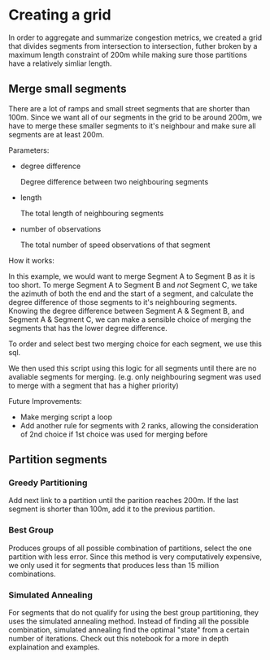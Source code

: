 # Creating a grid
In order to aggregate and summarize congestion metrics, we created a grid that divides segments from intersection to intersection, futher broken by a maximum length constraint of 200m while making sure those partitions have a relatively simliar length.

## Merge small segments
There are a lot of ramps and small street segments that are shorter than 100m. Since we want all of our segments in the grid to be around 200m, we have to merge these smaller segments to it's neighbour and make sure all segments are at least 200m.

Parameters:
- degree difference

    Degree difference between two neighbouring segments
- length

    The total length of neighbouring segments
- number of observations

    The total number of speed observations of that segment 


How it works:

In this example, we would want to merge Segment A to Segment B as it is too short. 
To merge Segment A to Segment B and *not* Segment C, we take the azimuth of both the end and the start of a segment, and calculate the degree difference of those segments to it's neighbouring segments. Knowing the degree difference between Segment A & Segment B, and Segment A & Segment C, we can make a sensible choice of merging the segments that has the lower degree difference. 

To order and select best two merging choice for each segment, we use this sql.

We then used this script using this logic for all segments until there are no avaliable segments for merging. (e.g. only neighbouring segment was used to merge with a segment that has a higher priority)


Future Improvements:
- Make merging script a loop
- Add another rule for segments with 2 ranks, allowing the consideration of 2nd choice if 1st choice was used for merging before


## Partition segments
### Greedy Partitioning

Add next link to a partition until the parition reaches 200m. If the last segment is shorter than 100m, add it to the previous partition.




### Best Group 

Produces groups of all possible combination of partitions, select the one partition with less error. Since this method is very computatively expensive, we only used it for segments that produces less than 15 million combinations. 

### Simulated Annealing

For segments that do not qualify for using the best group partitioning, they uses the simulated annealing method. Instead of finding all the possible combination, simulated annealing find the optimal "state" from a certain number of iterations. Check out this notebook for a more in depth explaination and examples.


